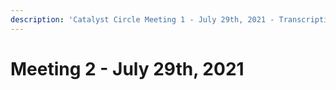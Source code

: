 ```yaml
---
description: 'Catalyst Circle Meeting 1 - July 29th, 2021 - Transcription of minutes'
---
```


# Meeting 2 - July 29th, 2021

